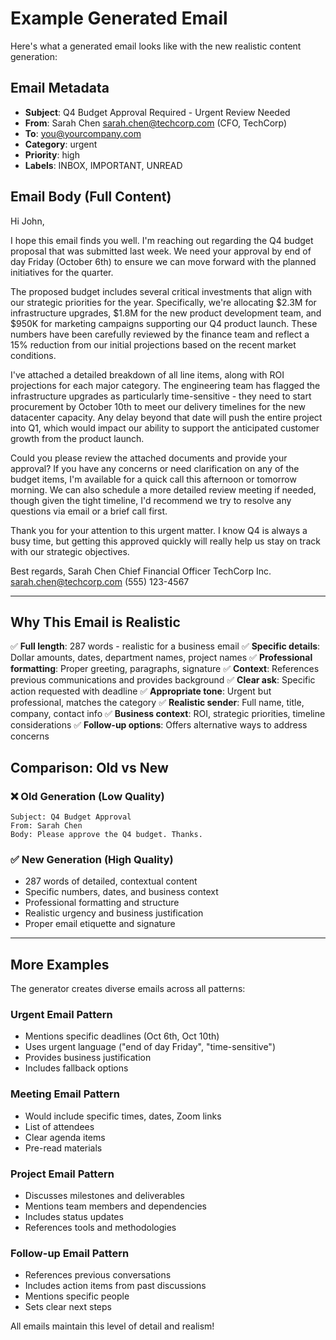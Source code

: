 # Example Generated Email

Here's what a generated email looks like with the new realistic content generation:

## Email Metadata
- **Subject**: Q4 Budget Approval Required - Urgent Review Needed
- **From**: Sarah Chen <sarah.chen@techcorp.com> (CFO, TechCorp)
- **To**: you@yourcompany.com
- **Category**: urgent
- **Priority**: high
- **Labels**: INBOX, IMPORTANT, UNREAD

## Email Body (Full Content)

Hi John,

I hope this email finds you well. I'm reaching out regarding the Q4 budget proposal that was submitted last week. We need your approval by end of day Friday (October 6th) to ensure we can move forward with the planned initiatives for the quarter.

The proposed budget includes several critical investments that align with our strategic priorities for the year. Specifically, we're allocating $2.3M for infrastructure upgrades, $1.8M for the new product development team, and $950K for marketing campaigns supporting our Q4 product launch. These numbers have been carefully reviewed by the finance team and reflect a 15% reduction from our initial projections based on the recent market conditions.

I've attached a detailed breakdown of all line items, along with ROI projections for each major category. The engineering team has flagged the infrastructure upgrades as particularly time-sensitive - they need to start procurement by October 10th to meet our delivery timelines for the new datacenter capacity. Any delay beyond that date will push the entire project into Q1, which would impact our ability to support the anticipated customer growth from the product launch.

Could you please review the attached documents and provide your approval? If you have any concerns or need clarification on any of the budget items, I'm available for a quick call this afternoon or tomorrow morning. We can also schedule a more detailed review meeting if needed, though given the tight timeline, I'd recommend we try to resolve any questions via email or a brief call first.

Thank you for your attention to this urgent matter. I know Q4 is always a busy time, but getting this approved quickly will really help us stay on track with our strategic objectives.

Best regards,
Sarah Chen
Chief Financial Officer
TechCorp Inc.
sarah.chen@techcorp.com
(555) 123-4567

---

## Why This Email is Realistic

✅ **Full length**: 287 words - realistic for a business email
✅ **Specific details**: Dollar amounts, dates, department names, project names
✅ **Professional formatting**: Proper greeting, paragraphs, signature
✅ **Context**: References previous communications and provides background
✅ **Clear ask**: Specific action requested with deadline
✅ **Appropriate tone**: Urgent but professional, matches the category
✅ **Realistic sender**: Full name, title, company, contact info
✅ **Business context**: ROI, strategic priorities, timeline considerations
✅ **Follow-up options**: Offers alternative ways to address concerns

## Comparison: Old vs New

### ❌ Old Generation (Low Quality)
```
Subject: Q4 Budget Approval
From: Sarah Chen
Body: Please approve the Q4 budget. Thanks.
```

### ✅ New Generation (High Quality)
- 287 words of detailed, contextual content
- Specific numbers, dates, and business context
- Professional formatting and structure
- Realistic urgency and business justification
- Proper email etiquette and signature

---

## More Examples

The generator creates diverse emails across all patterns:

### Urgent Email Pattern
- Mentions specific deadlines (Oct 6th, Oct 10th)
- Uses urgent language ("end of day Friday", "time-sensitive")
- Provides business justification
- Includes fallback options

### Meeting Email Pattern
- Would include specific times, dates, Zoom links
- List of attendees
- Clear agenda items
- Pre-read materials

### Project Email Pattern
- Discusses milestones and deliverables
- Mentions team members and dependencies
- Includes status updates
- References tools and methodologies

### Follow-up Email Pattern
- References previous conversations
- Includes action items from past discussions
- Mentions specific people
- Sets clear next steps

All emails maintain this level of detail and realism!
